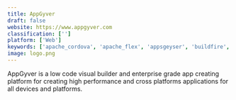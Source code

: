 ```yaml
---
title: AppGyver
draft: false 
website: https://www.appgyver.com
classification: ['']
platform: ['Web']
keywords: ['apache_cordova', 'apache_flex', 'appsgeyser', 'buildfire', 'ionic', 'mendix', 'mobile_angular_ui', 'morfik', 'nativescript', 'outsystems', 'phonegap', 'react_native', 'tabris', 'wompmobile', 'xamarin', 'appdeck']
image: logo.png
---
```

AppGyver is a low code visual builder and enterprise grade app creating platform for creating high performance and cross platforms applications for all devices and platforms.